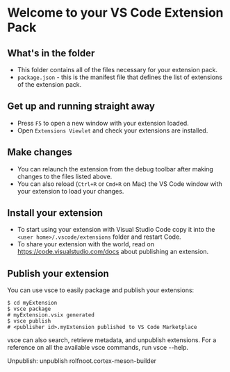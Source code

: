 # Welcome to your VS Code Extension Pack

## What's in the folder

* This folder contains all of the files necessary for your extension pack.
* `package.json` - this is the manifest file that defines the list of extensions of the extension pack.

## Get up and running straight away

* Press `F5` to open a new window with your extension loaded.
* Open `Extensions Viewlet` and check your extensions are installed.

## Make changes

* You can relaunch the extension from the debug toolbar after making changes to the files listed above.
* You can also reload (`Ctrl+R` or `Cmd+R` on Mac) the VS Code window with your extension to load your changes.

## Install your extension

* To start using your extension with Visual Studio Code copy it into the `<user home>/.vscode/extensions` folder and restart Code.
* To share your extension with the world, read on https://code.visualstudio.com/docs about publishing an extension.

## Publish your extension

You can use vsce to easily package and publish your extensions:
```
$ cd myExtension
$ vsce package
# myExtension.vsix generated
$ vsce publish
# <publisher id>.myExtension published to VS Code Marketplace
```

vsce can also search, retrieve metadata, and unpublish extensions. For a reference on all the available vsce commands, run vsce --help.

Unpublish:
unpublish rolfnoot.cortex-meson-builder